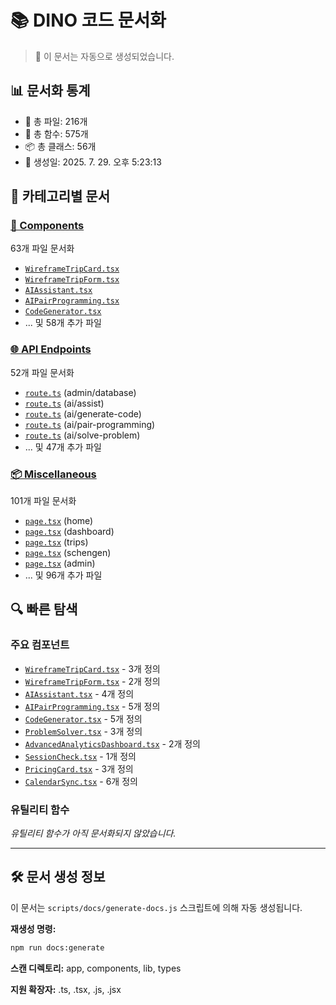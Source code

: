 # 📚 DINO 코드 문서화

> 🤖 이 문서는 자동으로 생성되었습니다.

## 📊 문서화 통계

- 📁 총 파일: 216개
- 🔧 총 함수: 575개
- 📦 총 클래스: 56개
- 📅 생성일: 2025. 7. 29. 오후 5:23:13

## 📂 카테고리별 문서

### [🧩 Components](./auto-components.md)

63개 파일 문서화

- [`WireframeTripCard.tsx`](./auto-components.md#wireframetripcardtsx)
- [`WireframeTripForm.tsx`](./auto-components.md#wireframetripformtsx)
- [`AIAssistant.tsx`](./auto-components.md#aiassistanttsx)
- [`AIPairProgramming.tsx`](./auto-components.md#aipairprogrammingtsx)
- [`CodeGenerator.tsx`](./auto-components.md#codegeneratortsx)
- ... 및 58개 추가 파일

### [🌐 API Endpoints](./auto-apis.md)

52개 파일 문서화

- [`route.ts`](./auto-apis.md#routets) (admin/database)
- [`route.ts`](./auto-apis.md#routets-1) (ai/assist)
- [`route.ts`](./auto-apis.md#routets-2) (ai/generate-code)
- [`route.ts`](./auto-apis.md#routets-3) (ai/pair-programming)
- [`route.ts`](./auto-apis.md#routets-4) (ai/solve-problem)
- ... 및 47개 추가 파일

### [📦 Miscellaneous](./auto-misc.md)

101개 파일 문서화

- [`page.tsx`](./auto-misc.md#pagetsx) (home)
- [`page.tsx`](./auto-misc.md#pagetsx-1) (dashboard)
- [`page.tsx`](./auto-misc.md#pagetsx-2) (trips)
- [`page.tsx`](./auto-misc.md#pagetsx-3) (schengen)
- [`page.tsx`](./auto-misc.md#pagetsx-4) (admin)
- ... 및 96개 추가 파일

## 🔍 빠른 탐색

### 주요 컴포넌트

- [`WireframeTripCard.tsx`](./auto-components.md#wireframetripcardtsx) - 3개 정의
- [`WireframeTripForm.tsx`](./auto-components.md#wireframetripformtsx) - 2개 정의
- [`AIAssistant.tsx`](./auto-components.md#aiassistanttsx) - 4개 정의
- [`AIPairProgramming.tsx`](./auto-components.md#aipairprogrammingtsx) - 5개 정의
- [`CodeGenerator.tsx`](./auto-components.md#codegeneratortsx) - 5개 정의
- [`ProblemSolver.tsx`](./auto-components.md#problemsolvertsx) - 3개 정의
- [`AdvancedAnalyticsDashboard.tsx`](./auto-components.md#advancedanalyticsdashboardtsx) - 2개 정의
- [`SessionCheck.tsx`](./auto-components.md#sessionchecktsx) - 1개 정의
- [`PricingCard.tsx`](./auto-components.md#pricingcardtsx) - 3개 정의
- [`CalendarSync.tsx`](./auto-components.md#calendarsynctsx) - 6개 정의

### 유틸리티 함수

_유틸리티 함수가 아직 문서화되지 않았습니다._

---

## 🛠️ 문서 생성 정보

이 문서는 `scripts/docs/generate-docs.js` 스크립트에 의해 자동 생성됩니다.

**재생성 명령:**

```bash
npm run docs:generate
```

**스캔 디렉토리:** app, components, lib, types

**지원 확장자:** .ts, .tsx, .js, .jsx
